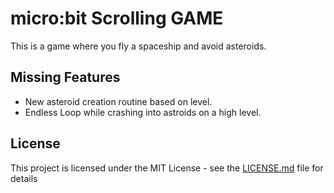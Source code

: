 # micro:bit Scrolling GAME

This is a game where you fly a spaceship and avoid asteroids.

## Missing Features

* New asteroid creation routine based on level.
* Endless Loop while crashing into astroids on a high level.

## License

This project is licensed under the MIT License - see the [LICENSE.md](LICENSE.md) file for details
